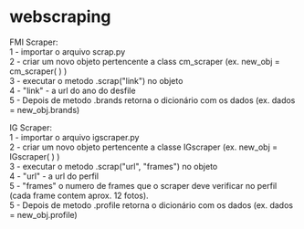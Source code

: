 # webscraping

FMI Scraper:<br>
1 - importar o arquivo scrap.py<br>
2 - criar um novo objeto pertencente a class cm_scraper (ex. new_obj = cm_scraper( ) )<br>
3 - executar o metodo .scrap("link") no objeto<br>
4 - "link" - a url do ano do desfile<br>
5 - Depois de metodo .brands retorna o dicionário com os dados (ex. dados = new_obj.brands)<br>

IG Scraper:<br>
1 - importar o arquivo igscraper.py<br>
2 - criar um novo objeto pertencente a classe IGscraper (ex. new_obj = IGscraper( ) )<br>
3 - executar o metodo .scrap("url", "frames") no objeto<br>
4 - "url" - a url do perfil<br>
5 - "frames" o numero de frames que o scraper deve verificar no perfil (cada frame contem aprox. 12 fotos).<br>
5 - Depois de metodo .profile retorna o dicionário com os dados (ex. dados = new_obj.profile)<br>
